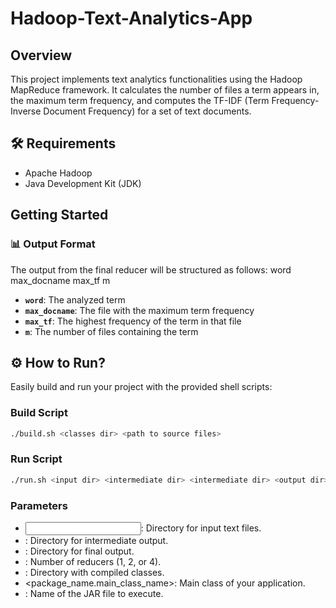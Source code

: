 # Hadoop-Text-Analytics-App

## Overview
This project implements text analytics functionalities using the Hadoop MapReduce framework. It calculates the number of files a term appears in, the maximum term frequency, and computes the TF-IDF (Term Frequency-Inverse Document Frequency) for a set of text documents.

## 🛠️ Requirements
- Apache Hadoop
- Java Development Kit (JDK)

## Getting Started

### 📊 Output Format

The output from the final reducer will be structured as follows:
word max_docname max_tf m

- **`word`**: The analyzed term
- **`max_docname`**: The file with the maximum term frequency
- **`max_tf`**: The highest frequency of the term in that file
- **`m`**: The number of files containing the term
  
## ⚙️ How to Run?

Easily build and run your project with the provided shell scripts:

### Build Script

```bash
./build.sh <classes dir> <path to source files>
```

### Run Script

```bash
./run.sh <input dir> <intermediate dir> <intermediate dir> <output dir> <num of reducers> <classes dir> <package_name.main_class_name> <JAR name>
```

### Parameters

- <input dir>: Directory for input text files.
- <intermediate dir>: Directory for intermediate output.
- <output dir>: Directory for final output.
- <num of reducers>: Number of reducers (1, 2, or 4).
- <classes dir>: Directory with compiled classes.
- <package_name.main_class_name>: Main class of your application.
- <JAR name>: Name of the JAR file to execute.
